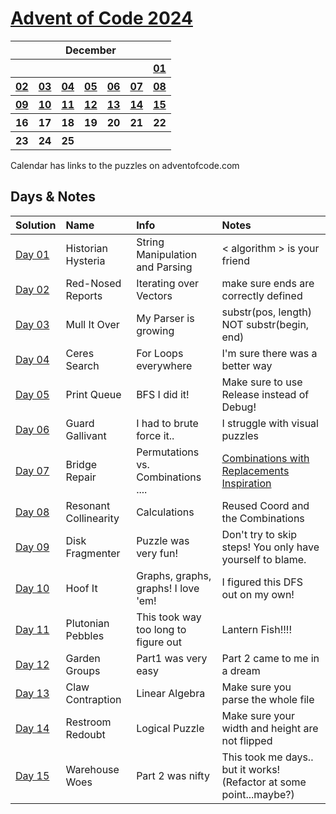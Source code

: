 # [Advent of Code 2024](https://adventofcode.com/2024)

<table>
<tr>
    <th colspan="7">December</th>
    </tr>
    <tr>
        <th></th>
        <th></th>
        <th></th>
        <th></th>
        <th></th>
        <th></th>
        <th><a href="https://adventofcode.com/2024/day/1">01</a></th>
    </tr>
    <tr>
        <th><a href="https://adventofcode.com/2024/day/2">02</a></th>
	    <th><a href="https://adventofcode.com/2024/day/3">03</a></th>
	    <th><a href="https://adventofcode.com/2024/day/4">04</a></th>
	    <th><a href="https://adventofcode.com/2024/day/5">05</a></th>
	    <th><a href="https://adventofcode.com/2024/day/6">06</a></th>
	    <th><a href="https://adventofcode.com/2024/day/7">07</a></th>
	    <th><a href="https://adventofcode.com/2024/day/8">08</a></th>
    </tr>
    <tr>
        <th><a href="https://adventofcode.com/2024/day/9">09</a></th>
	    <th><a href="https://adventofcode.com/2024/day/10">10</a></th>
	    <th><a href="https://adventofcode.com/2024/day/11">11</a></th>
	    <th><a href="https://adventofcode.com/2024/day/12">12</a></th>
	    <th><a href="https://adventofcode.com/2024/day/13">13</a></th>
	<th><a href="https://adventofcode.com/2024/day/14">14</a></th>
	<th><a href="https://adventofcode.com/2024/day/15">15</a></th>
    </tr>
    <tr>
	<th>16</th>
	<th>17</th>
        <th>18</th>
        <th>19</th>
        <th>20</th>
        <th>21</th>
        <th>22</th>
    </tr>   
    <tr>
        <th>23</th>
        <th>24</th>
        <th>25</th>
        <th></th>
        <th></th>
        <th></th>
        <th></th>
    </tr>
</table>
Calendar has links to the puzzles on adventofcode.com

## Days & Notes

Solution | Name | Info | Notes
:--- | :-- | :---  | :----
[Day 01](https://github.com/enigm4tik/advent-of-code/blob/main/2024/day01.cpp) | Historian Hysteria | String Manipulation and Parsing | < algorithm > is your friend
[Day 02](https://github.com/enigm4tik/advent-of-code/blob/main/2024/day02.cpp) | Red-Nosed Reports | Iterating over Vectors | make sure ends are correctly defined
[Day 03](https://github.com/enigm4tik/advent-of-code/blob/main/2024/day03.cpp) | Mull It Over | My Parser is growing | substr(pos, length) NOT substr(begin, end)
[Day 04](https://github.com/enigm4tik/advent-of-code/blob/main/2024/day04.cpp) | Ceres Search | For Loops everywhere | I'm sure there was a better way
[Day 05](https://github.com/enigm4tik/advent-of-code/blob/main/2024/day05.cpp) | Print Queue | BFS I did it! | Make sure to use Release instead of Debug! 
[Day 06](https://github.com/enigm4tik/advent-of-code/blob/main/2024/day06.cpp) | Guard Gallivant | I had to brute force it.. | I struggle with visual puzzles
[Day 07](https://github.com/enigm4tik/advent-of-code/blob/main/2024/day07.cpp) | Bridge Repair | Permutations vs. Combinations .... | [Combinations with Replacements Inspiration](https://stackoverflow.com/a/40960906/10041092)
[Day 08](https://github.com/enigm4tik/advent-of-code/blob/main/2024/day08.cpp) | Resonant Collinearity | Calculations | Reused Coord and the Combinations
[Day 09](https://github.com/enigm4tik/advent-of-code/blob/main/2024/day09.cpp) | Disk Fragmenter | Puzzle was very fun! | Don't try to skip steps! You only have yourself to blame.
[Day 10](https://github.com/enigm4tik/advent-of-code/blob/main/2024/day10.cpp) | Hoof It | Graphs, graphs, graphs! I love 'em! | I figured this DFS out on my own!
[Day 11](https://github.com/enigm4tik/advent-of-code/blob/main/2024/day11.cpp) | Plutonian Pebbles | This took way too long to figure out | Lantern Fish!!!!
[Day 12](https://github.com/enigm4tik/advent-of-code/blob/main/2024/day12.cpp) | Garden Groups | Part1 was very easy | Part 2 came to me in a dream
[Day 13](https://github.com/enigm4tik/advent-of-code/blob/main/2024/day13.cpp) | Claw Contraption | Linear Algebra | Make sure you parse the whole file
[Day 14](https://github.com/enigm4tik/advent-of-code/blob/main/2024/day14.cpp) | Restroom Redoubt | Logical Puzzle | Make sure your width and height are not flipped
[Day 15](https://github.com/enigm4tik/advent-of-code/blob/main/2024/day15.cpp) | Warehouse Woes | Part 2 was nifty | This took me days.. but it works! (Refactor at some point...maybe?)